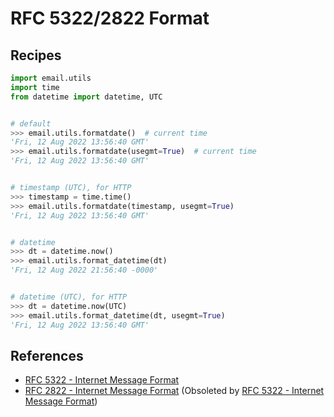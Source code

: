 # RFC 5322/2822 Format

## Recipes

```python
import email.utils
import time
from datetime import datetime, UTC


# default
>>> email.utils.formatdate()  # current time
'Fri, 12 Aug 2022 13:56:40 GMT'
>>> email.utils.formatdate(usegmt=True)  # current time
'Fri, 12 Aug 2022 13:56:40 GMT'


# timestamp (UTC), for HTTP
>>> timestamp = time.time()
>>> email.utils.formatdate(timestamp, usegmt=True)
'Fri, 12 Aug 2022 13:56:40 GMT'


# datetime
>>> dt = datetime.now()
>>> email.utils.format_datetime(dt)
'Fri, 12 Aug 2022 21:56:40 -0000'


# datetime (UTC), for HTTP
>>> dt = datetime.now(UTC)
>>> email.utils.format_datetime(dt, usegmt=True)
'Fri, 12 Aug 2022 13:56:40 GMT'
```

## References

- [RFC 5322 - Internet Message Format](https://www.rfc-editor.org/rfc/rfc5322)
- [RFC 2822 -  Internet Message Format](https://www.rfc-editor.org/rfc/rfc2822)
(Obsoleted by [RFC 5322 - Internet Message Format](https://www.rfc-editor.org/rfc/rfc5322))
